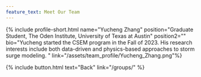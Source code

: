 ```yaml
---
feature_text: Meet Our Team
---
```

{% include profile-short.html name="Yucheng Zhang" position="Graduate Student, The Oden Institute, University of Texas at Austin" position2=""  bio="Yucheng started the CSEM program in the Fall of 2023. His research interests include both data-driven and physics-based approaches to storm surge modeling.
" link="/assets/team_profile/Yucheng_Zhang.png"%}



[]()


{% include button.html text="Back" link="/groups/" %}
